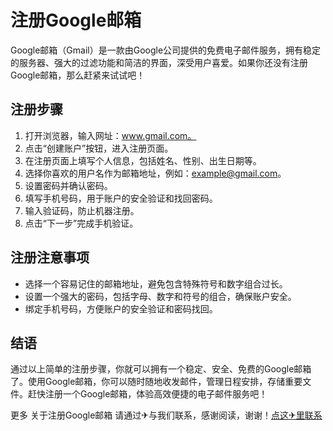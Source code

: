 # 注册Google邮箱

Google邮箱（Gmail）是一款由Google公司提供的免费电子邮件服务，拥有稳定的服务器、强大的过滤功能和简洁的界面，深受用户喜爱。如果你还没有注册Google邮箱，那么赶紧来试试吧！

## 注册步骤

1. 打开浏览器，输入网址：www.gmail.com。
2. 点击“创建账户”按钮，进入注册页面。
3. 在注册页面上填写个人信息，包括姓名、性别、出生日期等。
4. 选择你喜欢的用户名作为邮箱地址，例如：example@gmail.com。
5. 设置密码并确认密码。
6. 填写手机号码，用于账户的安全验证和找回密码。
7. 输入验证码，防止机器注册。
8. 点击“下一步”完成手机验证。

## 注册注意事项

- 选择一个容易记住的邮箱地址，避免包含特殊符号和数字组合过长。
- 设置一个强大的密码，包括字母、数字和符号的组合，确保账户安全。
- 绑定手机号码，方便账户的安全验证和密码找回。

## 结语

通过以上简单的注册步骤，你就可以拥有一个稳定、安全、免费的Google邮箱了。使用Google邮箱，你可以随时随地收发邮件，管理日程安排，存储重要文件。赶快注册一个Google邮箱，体验高效便捷的电子邮件服务吧！

更多 关于注册Google邮箱 请通过✈与我们联系，感谢阅读，谢谢！[点这✈里联系](https://a.k02.cc)